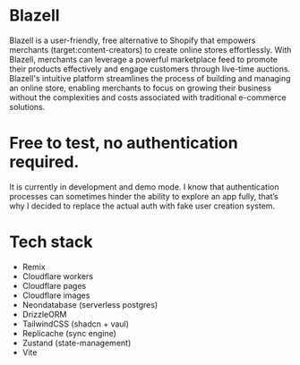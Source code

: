 # Blazell

Blazell is a user-friendly, free alternative to Shopify that empowers merchants (target:content-creators) to create online stores effortlessly. With Blazell, merchants can leverage a powerful marketplace feed to promote their products effectively and engage customers through live-time auctions. Blazell's intuitive platform streamlines the process of building and managing an online store, enabling merchants to focus on growing their business without the complexities and costs associated with traditional e-commerce solutions.

# Free to test, no authentication required.

It is currently in development and demo mode. I know that authentication processes can sometimes hinder the ability to explore an app fully, that’s why I decided to replace the actual auth with fake user creation system.

# Tech stack

- Remix
- Cloudflare workers
- Cloudflare pages
- Cloudflare images
- Neondatabase (serverless postgres)
- DrizzleORM
- TailwindCSS (shadcn + vaul)
- Replicache (sync engine)
- Zustand (state-management)
- Vite

